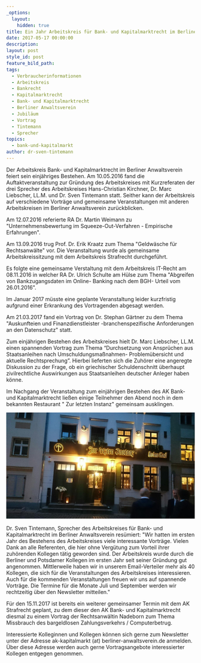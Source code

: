 ```yaml
---
_options:
  layout:
    hidden: true
title: Ein Jahr Arbeitskreis für Bank- und Kapitalmarktrecht im Berliner Anwaltsverein
date: 2017-05-17 00:00:00
description:
layout: post
style_id: post
feature_bild_path:
tags:
  - Verbraucherinformationen
  - Arbeitskreis
  - Bankrecht
  - Kapitalmarktrecht
  - Bank- und Kapitalmarktrecht
  - Berliner Anwaltsverein
  - Jubiläum
  - Vortrag
  - Tintemann
  - Sprecher
topics:
  - bank-und-kapitalmarkt
author: dr-sven-tintemann
---
```



Der Arbeitskreis Bank- und Kapitalmarktrecht im Berliner Anwaltsverein feiert sein einj&auml;hriges Bestehen. Am 10.05.2016 fand die Auftaktveranstaltung zur Gr&uuml;ndung des Arbeitskreises mit Kurzreferaten der drei Sprecher des Arbeitskreises Hans-Christian Kirchner, Dr. Marc Liebscher, LL.M. und Dr. Sven Tintemann statt. Seither kann der Arbeitskreis auf verschiedene Vortr&auml;ge und gemeinsame Veranstaltungen mit anderen Arbeitskreisen im Berliner Anwaltsverein zur&uuml;ckblicken.

Am 12.07.2016 referierte RA Dr. Martin Weimann zu "Unternehmensbewertung im Squeeze-Out-Verfahren - Empirische Erfahrungen".

Am 13.09.2016 trug Prof. Dr. Erik Kraatz zum Thema "Geldw&auml;sche f&uuml;r Rechtsanw&auml;lte" vor. Die Veranstaltung wurde als gemeinsame Arbeitskreissitzung mit dem Arbeitskreis Strafrecht durchgef&uuml;hrt.

Es folgte eine gemeinsame Verstaltung mit dem Arbeitskreis IT-Recht am&nbsp; 08.11.2016 in welcher RA Dr. Ulrich Schulte am H&uuml;lse zum Thema "Abgreifen von Bankzugangsdaten im Online- Banking nach dem BGH- Urteil vom 26.01.2016".

Im Januar 2017 m&uuml;sste eine geplante Veranstaltung leider kurzfristig aufgrund einer Erkrankung des Vortragenden abgesagt werden.

Am 21.03.2017 fand ein Vortrag von Dr. Stephan G&auml;rtner zu dem Thema "Auskunfteien und Finanzdienstleister -branchenspezifische Anforderungen an den Datenschutz" statt.

Zum einj&auml;hrigen Bestehen des Arbeitskreises hielt Dr. Marc Liebscher, LL.M. einen spannenden Vortrag zum Thema “Durchsetzung von Anspr&uuml;chen aus Staatsanleihen nach Umschuldungsma&szlig;nahmen- Problem&uuml;bersicht und aktuelle Rechtsprechung”. Hierbei lieferten sich die Zuh&ouml;rer eine angeregte Diskussion zu der Frage, ob ein griechischer Schuldenschnitt &uuml;berhaupt zivilrechtliche Auswirkungen aus Staatsanleihen deutscher Anleger haben k&ouml;nne.

Im Nachgang der Veranstaltung zum einj&auml;hrigen Bestehen des AK Bank- und Kapitalmarktrecht lie&szlig;en einige Teilnehmer den Abend noch in dem bekannten Restaurant " Zur letzten Instanz" gemeinsam ausklingen.

![Restaurant Zur letzten Instanz - Berlin Mitte](/uploads/versions/zur-letzten-instanz-2---x----1280-720x---.JPG)

Dr. Sven Tintemann, Sprecher des Arbeitskreises f&uuml;r Bank- und Kapitalmarktrecht im Berliner Anwaltsverein res&uuml;miert: "Wir hatten im ersten Jahr des Bestehens des Arbeitskreises viele interessante Vortr&auml;ge. Vielen Dank an alle Referenten, die hier ohne Verg&uuml;tung zum Vorteil ihrer zuh&ouml;renden Kollegen t&auml;tig geworden sind. Der Arbeitskreis wurde durch die Berliner und Potsdamer Kollegen im ersten Jahr seit seiner Gr&uuml;ndung gut angenommen. Mittlerweile haben wir in unserem Email-Verteiler mehr als 40 Kollegen, die sich f&uuml;r die Veranstaltungen des Arbeitskreises interessieren. Auch f&uuml;r die kommenden Veranstaltungen freuen wir uns auf spannende Vortr&auml;ge. Die Termine f&uuml;r die Monate Juli und September werden wir rechtzeitig &uuml;ber den Newsletter mitteilen."

F&uuml;r den 15.11.2017 ist bereits ein weiterer gemeinsamer Termin mit dem AK Strafrecht geplant, zu dem dieser den AK Bank- und Kapitalmarktrecht diesmal zu einem Vortrag der Rechtsanw&auml;ltin Nadeborn zum Thema Missbrauch des bargeldlosen Zahlungsverkehrs / Computerbetrug.

Interessierte Kolleginnen und Kollegen k&ouml;nnen sich gerne zum Newsletter unter der Adresse ak-kapitalmarkt (at) berliner-anwaltsverein.de anmelden. &Uuml;ber diese Adresse werden auch gerne Vortragsangebote interessierter Kollegen entgegen genommen.